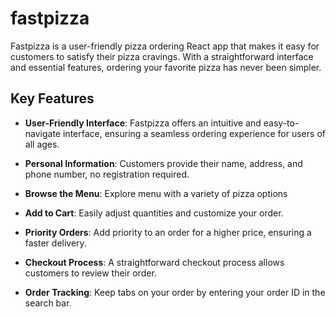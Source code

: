 # fastpizza
Fastpizza is a user-friendly pizza ordering React app that makes it easy for customers to satisfy their pizza cravings. With a straightforward interface and essential features, ordering your favorite pizza has never been simpler.

## Key Features

- **User-Friendly Interface**: Fastpizza offers an intuitive and easy-to-navigate interface, ensuring a seamless ordering experience for users of all ages.

- **Personal Information**: Customers provide their name, address, and phone number, no registration required.

- **Browse the Menu**: Explore menu with a variety of pizza options

- **Add to Cart**: Easily adjust quantities and customize your order.

- **Priority Orders**: Add priority to an order for a higher price, ensuring a faster delivery.

- **Checkout Process**: A straightforward checkout process allows customers to review their order.

- **Order Tracking**: Keep tabs on your order by entering your order ID in the search bar.
